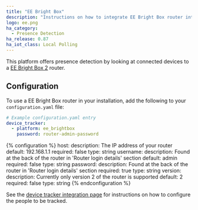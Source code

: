 ```yaml
---
title: "EE Bright Box"
description: "Instructions on how to integrate EE Bright Box router into Home Assistant."
logo: ee.png
ha_category:
  - Presence Detection
ha_release: 0.87
ha_iot_class: Local Polling
---
```


This platform offers presence detection by looking at connected devices to a [EE Bright Box 2](https://ee.co.uk/help/phones-and-device/home-broadband/bright-box-2-wireless-router/bright-box-2-wireless-router) router.

## Configuration

To use a EE Bright Box router in your installation, add the following to your `configuration.yaml` file:

```yaml
# Example configuration.yaml entry
device_tracker:
  - platform: ee_brightbox
    password: router-admin-password
```

{% configuration %}
host:
  description: The IP address of your router
  default: 192.168.1.1
  required: false
  type: string
username:
  description: Found at the back of the router in 'Router login details' section
  default: admin
  required: false
  type: string
password:
  description: Found at the back of the router in 'Router login details' section
  required: true
  type: string
version:
  description: Currently only version 2 of the router is supported
  default: 2
  required: false
  type: string
{% endconfiguration %}

See the [device tracker integration page](/components/device_tracker/) for instructions on how to configure the people to be tracked.

